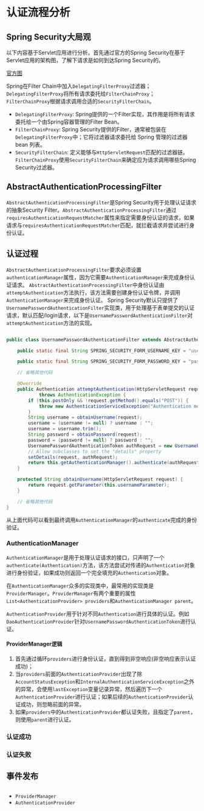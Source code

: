 # 认证流程分析

## Spring Security大局观
以下内容基于Servlet应用进行分析。首先通过官方的Spring Security在基于Servlet应用的架构图，了解下请求是如何到达Spring Security的。

[官方图](aaaa)

Spring在Filter Chain中加入`DelegatingFilterProxy`过滤器；`DelegatingFilterProxy`将所有请求委托给`FilterChainProxy`；`FilterChainProxy`根据请求调用合适的`SecurityFilterChain`。

- `DelegatingFilterProxy`: Spring提供的一个Filter实现，其作用是将所有请求委托给一个由Spring容器管理的Filter Bean。
- `FilterChainProxy`: Spring Security提供的Filter，通常被包装在`DelegatingFilterProxy`中；它将过滤器请求委托给 Spring 管理的过滤器 bean 列表。
- `SecurityFilterChain`: 定义能够与`HttpServletRequest`匹配的过滤器链。`FilterChainProxy`使用`SecurityFilterChain`来确定应为请求调用哪些Spring Security过滤器。

## AbstractAuthenticationProcessingFilter

`AbstractAuthenticationProcessingFilter`是Spring Security用于处理认证请求的抽象Security Filter。`AbstractAuthenticationProcessingFilter`通过`requiresAuthenticationRequestMatcher`属性来指定需要身份认证的请求，如果请求与`requiresAuthenticationRequestMatcher`匹配，就拦截请求并尝试进行身份认证。

## 认证过程

`AbstractAuthenticationProcessingFilter`要求必须设置`authenticationManager`属性，因为它需要`AuthenticationManager`来完成身份认证请求。
`AbstractAuthenticationProcessingFilter`中身份认证由`attemptAuthentication`方法执行，该方法需要创建身份认证令牌，并调用`AuthenticationManager`来完成身份认证。
Spring Security默认只提供了`UsernamePasswordAuthenticationFilter`实现类，用于处理基于表单提交的认证请求，默认匹配/login请求，以下是`UsernamePasswordAuthenticationFilter`对`attemptAuthentication`方法的实现。

```java

public class UsernamePasswordAuthenticationFilter extends AbstractAuthenticationProcessingFilter {

	public static final String SPRING_SECURITY_FORM_USERNAME_KEY = "username";

	public static final String SPRING_SECURITY_FORM_PASSWORD_KEY = "password";

	// 省略其他代码

	@Override
	public Authentication attemptAuthentication(HttpServletRequest request, HttpServletResponse response)
			throws AuthenticationException {
		if (this.postOnly && !request.getMethod().equals("POST")) {
			throw new AuthenticationServiceException("Authentication method not supported: " + request.getMethod());
		}
		String username = obtainUsername(request);
		username = (username != null) ? username : "";
		username = username.trim();
		String password = obtainPassword(request);
		password = (password != null) ? password : "";
		UsernamePasswordAuthenticationToken authRequest = new UsernamePasswordAuthenticationToken(username, password);
		// Allow subclasses to set the "details" property
		setDetails(request, authRequest);
		return this.getAuthenticationManager().authenticate(authRequest);
	}

	protected String obtainUsername(HttpServletRequest request) {
        return request.getParameter(this.usernameParameter);
    }

    // 省略其他代码
}

```

从上面代码可以看到最终调用`AuthenticationManager`的`authenticate`完成的身份验证。

### AuthenticationManager

`AuthenticationManager`是用于处理认证请求的接口，只声明了一个`authenticate(Authentication)`方法，该方法尝试对传递的`Authentication`对象进行身份验证，如果成功则返回一个完全填充的`Authentication`对象。

在`AuthenticationManager`众多的实现类中，最常用的实现类是`ProviderManager`。`ProviderManager`有两个重要的属性`List<AuthenticationProvider> providers`和`AuthenticationManager parent`。

`AuthenticationProvider`用于针对不同`Authentication`进行具体的认证。例如`DaoAuthenticationProvider`针对`UsernamePasswordAuthenticationToken`进行认证。

#### ProviderManager逻辑

1. 首先通过循环`providers`进行身份认证，直到得到非空响应(非空响应表示认证成功)；
2. 当`providers`前面的`AuthenticationProvider`出现了除`AccountStatusException`和`InternalAuthenticationServiceException`之外的异常，会使用`lastException`变量记录异常，然后遍历下一个`AuthenticationProvider`进行认证；如果后续的`AuthenticationProvider`认证成功，则忽略前面的异常。
3. 如果`providers`中的`AuthenticationProvider`都认证失败，且指定了`parent`，则使用`parent`进行认证。

### 认证成功

### 认证失败

## 事件发布

## 
- `ProviderManager`
- `AuthenticationProvider`